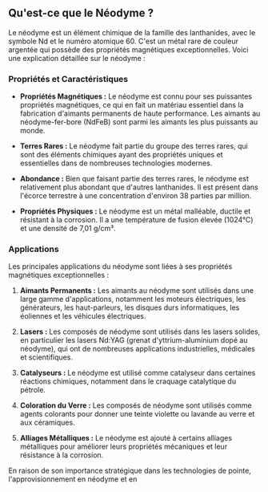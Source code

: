 ## Qu'est-ce que le Néodyme ?

Le néodyme est un élément chimique de la famille des lanthanides, avec le symbole Nd et le numéro atomique 60. C'est un métal rare de couleur argentée qui possède des propriétés magnétiques exceptionnelles. Voici une explication détaillée sur le néodyme :

### Propriétés et Caractéristiques

- **Propriétés Magnétiques :** Le néodyme est connu pour ses puissantes propriétés magnétiques, ce qui en fait un matériau essentiel dans la fabrication d'aimants permanents de haute performance. Les aimants au néodyme-fer-bore (NdFeB) sont parmi les aimants les plus puissants au monde.

- **Terres Rares :** Le néodyme fait partie du groupe des terres rares, qui sont des éléments chimiques ayant des propriétés uniques et essentielles dans de nombreuses technologies modernes.

- **Abondance :** Bien que faisant partie des terres rares, le néodyme est relativement plus abondant que d'autres lanthanides. Il est présent dans l'écorce terrestre à une concentration d'environ 38 parties par million.

- **Propriétés Physiques :** Le néodyme est un métal malléable, ductile et résistant à la corrosion. Il a une température de fusion élevée (1024°C) et une densité de 7,01 g/cm³.

### Applications

Les principales applications du néodyme sont liées à ses propriétés magnétiques exceptionnelles :

1. **Aimants Permanents :** Les aimants au néodyme sont utilisés dans une large gamme d'applications, notamment les moteurs électriques, les générateurs, les haut-parleurs, les disques durs informatiques, les éoliennes et les véhicules électriques.

2. **Lasers :** Les composés de néodyme sont utilisés dans les lasers solides, en particulier les lasers Nd:YAG (grenat d'yttrium-aluminium dopé au néodyme), qui ont de nombreuses applications industrielles, médicales et scientifiques.

3. **Catalyseurs :** Le néodyme est utilisé comme catalyseur dans certaines réactions chimiques, notamment dans le craquage catalytique du pétrole.

4. **Coloration du Verre :** Les composés de néodyme sont utilisés comme agents colorants pour donner une teinte violette ou lavande au verre et aux céramiques.

5. **Alliages Métalliques :** Le néodyme est ajouté à certains alliages métalliques pour améliorer leurs propriétés mécaniques et leur résistance à la corrosion.

En raison de son importance stratégique dans les technologies de pointe, l'approvisionnement en néodyme et en